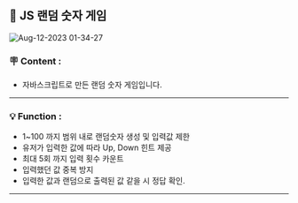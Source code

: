 ##  📌 JS 랜덤 숫자 게임

![Aug-12-2023 01-34-27](https://github.com/sooboi/number-guess-game/assets/103011139/a3581de7-5127-448e-91e4-650ca6e0ed07)

###  🪧 Content :
+ 자바스크립트로 만든 랜덤 숫자 게임입니다.

***

###  💡 Function :

+ 1~100 까지 범위 내로 랜덤숫자 생성 및 입력값 제한
+ 유저가 입력한 값에 따라 Up, Down 힌트 제공
+ 최대 5회 까지 입력 횟수 카운트
+ 입력했던 값 중복 방지
+ 입력한 값과 랜덤으로 출력된 값 같을 시 정답 확인.

***
